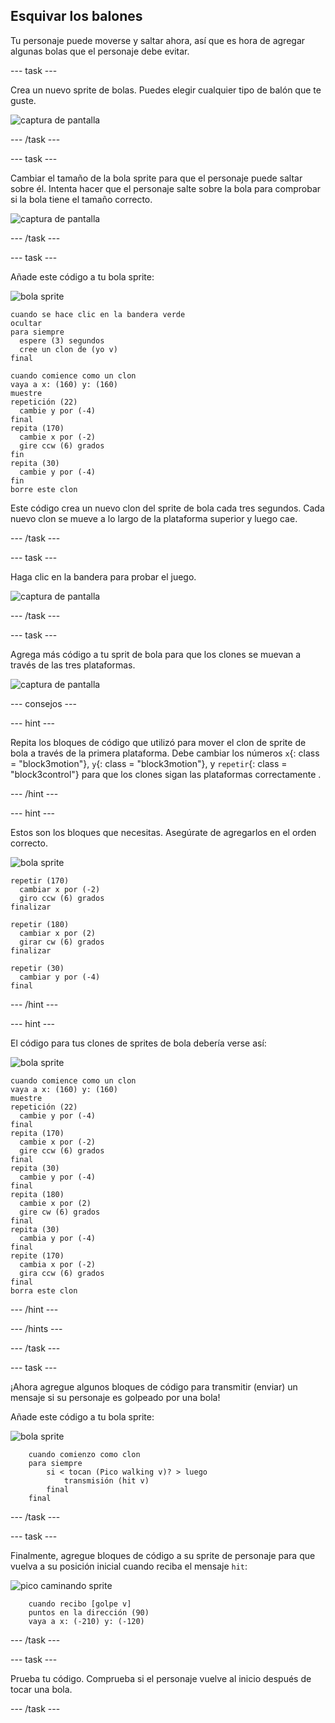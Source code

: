 ## Esquivar los balones

Tu personaje puede moverse y saltar ahora, así que es hora de agregar algunas bolas que el personaje debe evitar.

\--- task \---

Crea un nuevo sprite de bolas. Puedes elegir cualquier tipo de balón que te guste.

![captura de pantalla](images/dodge-balls.png)

\--- /task \---

\--- task \---

Cambiar el tamaño de la bola sprite para que el personaje puede saltar sobre él. Intenta hacer que el personaje salte sobre la bola para comprobar si la bola tiene el tamaño correcto.

![captura de pantalla](images/dodge-ball-resize.png)

\--- /task \---

\--- task \---

Añade este código a tu bola sprite:

![bola sprite](images/ball_sprite.png)

```blocks3
cuando se hace clic en la bandera verde
ocultar
para siempre 
  espere (3) segundos
  cree un clon de (yo v)
final
```

```blocks3
cuando comience como un clon
vaya a x: (160) y: (160)
muestre
repetición (22) 
  cambie y por (-4)
final
repita (170) 
  cambie x por (-2)
  gire ccw (6) grados
fin
repita (30) 
  cambie y por (-4)
fin
borre este clon
```

Este código crea un nuevo clon del sprite de bola cada tres segundos. Cada nuevo clon se mueve a lo largo de la plataforma superior y luego cae.

\--- /task \---

\--- task \---

Haga clic en la bandera para probar el juego.

![captura de pantalla](images/dodge-ball-test.png)

\--- /task \---

\--- task \---

Agrega más código a tu sprit de bola para que los clones se muevan a través de las tres plataformas.

![captura de pantalla](images/dodge-ball-more-motion.png)

\--- consejos \---

\--- hint \---

Repita los bloques de código que utilizó para mover el clon de sprite de bola a través de la primera plataforma. Debe cambiar los números `x`{: class = "block3motion"}, `y`{: class = "block3motion"}, y `repetir`{: class = "block3control"} para que los clones sigan las plataformas correctamente .

\--- /hint \---

\--- hint \---

Estos son los bloques que necesitas. Asegúrate de agregarlos en el orden correcto.

![bola sprite](images/ball_sprite.png)

```blocks3
repetir (170) 
  cambiar x por (-2)
  giro ccw (6) grados
finalizar

repetir (180) 
  cambiar x por (2)
  girar cw (6) grados
finalizar

repetir (30) 
  cambiar y por (-4)
final
```

\--- /hint \---

\--- hint \---

El código para tus clones de sprites de bola debería verse así:

![bola sprite](images/ball_sprite.png)

```blocks3
cuando comience como un clon
vaya a x: (160) y: (160)
muestre
repetición (22) 
  cambie y por (-4)
final
repita (170) 
  cambie x por (-2)
  gire ccw (6) grados
final
repita (30) 
  cambie y por (-4)
final
repita (180) 
  cambie x por (2)
  gire cw (6) grados
final
repita (30) 
  cambia y por (-4)
final
repite (170) 
  cambia x por (-2)
  gira ccw (6) grados
final
borra este clon
```

\--- /hint \---

\--- /hints \---

\--- /task \---

\--- task \---

¡Ahora agregue algunos bloques de código para transmitir (enviar) un mensaje si su personaje es golpeado por una bola!

Añade este código a tu bola sprite:

![bola sprite](images/ball_sprite.png)

```blocks3
    cuando comienzo como clon
    para siempre
        si < tocan (Pico walking v)? > luego
            transmisión (hit v)
        final
    final
```

\--- /task \---

\--- task \---

Finalmente, agregue bloques de código a su sprite de personaje para que vuelva a su posición inicial cuando reciba el mensaje `hit`:

![pico caminando sprite](images/pico_walking_sprite.png)

```blocks3
    cuando recibo [golpe v]
    puntos en la dirección (90)
    vaya a x: (-210) y: (-120)
```

\--- /task \---

\--- task \---

Prueba tu código. Comprueba si el personaje vuelve al inicio después de tocar una bola.

\--- /task \---